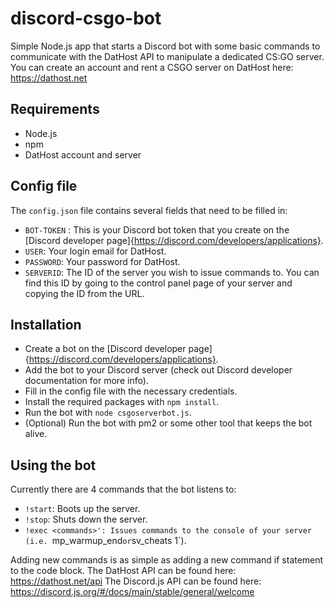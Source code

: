 # discord-csgo-bot

Simple Node.js app that starts a Discord bot with some basic commands to communicate with the DatHost API to manipulate a dedicated CS:GO server.
You can create an account and rent a CSGO server on DatHost here: https://dathost.net

## Requirements

- Node.js
- npm
- DatHost account and server

## Config file

The `config.json` file contains several fields that need to be filled in:
- `BOT-TOKEN` : This is your Discord bot token that you create on the [Discord developer page]{https://discord.com/developers/applications}.
- `USER`: Your login email for DatHost.
- `PASSWORD`: Your password for DatHost.
- `SERVERID`: The ID of the server you wish to issue commands to. You can find this ID by going to the control panel page of your server and copying the ID from the URL. 

## Installation

- Create a bot on the [Discord developer page]{https://discord.com/developers/applications}.
- Add the bot to your Discord server (check out Discord developer documentation for more info).
- Fill in the config file with the necessary credentials.
- Install the required packages with `npm install`.
- Run the bot with `node csgoserverbot.js`.
- (Optional) Run the bot with pm2 or some other tool that keeps the bot alive.

## Using the bot

Currently there are 4 commands that the bot listens to:

- `!start`: Boots up the server.
- `!stop`: Shuts down the server.
- `!exec <commands>': Issues commands to the console of your server (i.e. `mp_warmup_end` or `sv_cheats 1`).

Adding new commands is as simple as adding a new command if statement to the code block.
The DatHost API can be found here: https://dathost.net/api
The Discord.js API can be found here: https://discord.js.org/#/docs/main/stable/general/welcome
